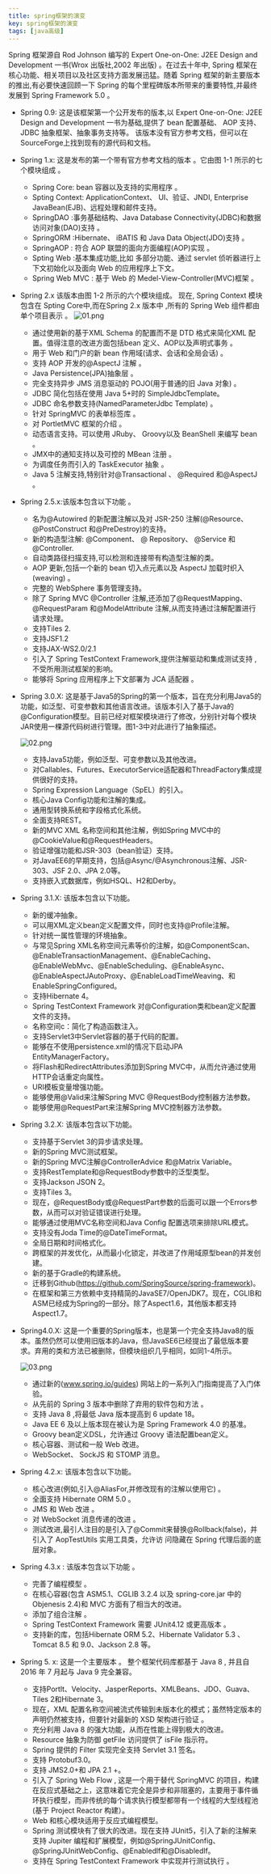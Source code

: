 ```yaml
---
title: spring框架的演变
key: spring框架的演变
tags: [java高级]
---
```


Spring 框架源自 Rod Johnson 编写的 Expert One-on-One: J2EE Design and Development 一书(Wrox 出版社,2002 年出版) 。在过去十年中, Spring 框架在核心功能、相关项目以及社区支持方面发展迅猛。随着 Spring 框架的新主要版本的推出,有必要快速回顾一下 Spring 的每个里程碑版本所带来的重要特性,并最终发展到 Spring Framework 5.0 。

* Spring 0.9: 这是该框架第一个公开发布的版本,以 Expert One-on-One: J2EE Design and Deνelopment 一书为基础,提供了 bean 配置基础、 AOP 支持、 JDBC 抽象框架、抽象事务支持等。 该版本没有官方参考文档，但可以在 SourceForge上找到现有的源代码和文档。
* Spring 1.x: 这是发布的第一个带有官方参考文档的版本 。它由图 1-1 所示的七个模块组成 。
  * Spring Core: bean 容器以及支持的实用程序 。
  * Spting Context: ApplicationContext、 UI、验证、JNDI, Enterprise JavaBean(EJB)、远程处理和邮件支持。
  * SpringDAO :事务基础结构、Java Database Connectivity(JDBC)和数据访问对象(DAO)支持 。
  * SpringORM :Hibernate、 iBATIS 和 Java Data Object(JDO)支持 。
  * SpringAOP : 符合 AOP 联盟的面向方面编程(AOP)实现 。
  * Spting Web :基本集成功能,比如 多部分功能、通过 servlet 侦听器进行上下文初始化以及面向 Web 的应用程序上下文。
  * Spring Web MVC : 基于 Web 的 Medel-View-Controller(MVC)框架 。
* Spring 2.x 该版本由图 1-2 所示的六个模块组成。 现在, Spring Context 模块包含在 Spting Core中,而在Spring 2.x 版本中 ,所有的 Spring Web 组件都由单个项目表示 。
  ![01.png](/images/spring/01.png)
  * 通过使用新的基于XML Schema 的配置而不是 DTD 格式来简化XML 配置。值得注意的改进方面包括bean 定义、AOP以及声明式事务 。
  * 用于 Web 和门户的新 bean 作用域(请求、会话和全局会话) 。
  * 支持 AOP 开发的@AspectJ 注解 。
  * Java Persistence(JPA)抽象层 。
  * 完全支持异步 JMS 消息驱动的 POJO(用于普通的旧 Java 对象) 。
  * JDBC 简化包括在使用 Java 5+时的 SimpleJdbcTemplate。
  * JDBC 命名参数支持(NamedParameterJdbc Template) 。 
  * 针对 SpringMVC 的表单标签库 。
  * 对 PortletMVC 框架的介绍 。
  * 动态语言支持。可以使用 JRuby、 Groovy以及 BeanShell 来编写 bean 。
  * JMX中的通知支持以及可控的 MBean 注册 。
  * 为调度任务而引入的 TaskExecutor 抽象 。
  * Java 5 注解支持,特别针对@Transactional 、 @Required 和@AspectJ 。
* Spring 2.5.x:该版本包含以下功能 。
  * 名为@Autowired 的新配置注解以及对 JSR-250 注解(@Resource、@PostConstruct 和@PreDestroy)的支持。
  * 新的构造型注解: @Component、 @ Repository、 @Service 和@Controller.
  * 自动类路径扫描支持,可以检测和连接带有构造型注解的类。
  * AOP 更新,包括一个新的 bean 切入点元素以及 AspectJ 加载时织入(weaving) 。
  * 完整的 WebSphere 事务管理支持。
  * 除了 Spring MVC @Controller 注解,还添加了@RequestMapping、 @RequestParam 和@ModelAttribute 注解,从而支持通过注解配置进行请求处理。
  * 支持Tiles 2.
  * 支持JSF1.2
  * 支持JAX-WS2.0/2.1
  * 引入了 Spring TestContext Framework,提供注解驱动和集成测试支持 ,不受所用测试框架的影响。
  * 能够将 Spring 应用程序上下文部署为 JCA 适配器 。
* Spring 3.0.X: 这是基于Java5的Spring的第一个版本，旨在充分利用Java5的功能，如泛型、可变参数和其他语言改进。该版本引入了基于Java的@Configuration模型。目前已经对框架模块进行了修改，分别针对每个模块JAR使用一棵源代码树进行管理。图1-3中对此进行了抽象描述。

  ![02.png](/images/spring/02.png)

  * 支持Java5功能，例如泛型、可变参数以及其他改进。
  * 对Callables、Futures、ExecutorService适配器和ThreadFactory集成提供很好的支持。
  * Spring Expression Language（SpEL）的引入。
  * 核心Java Config功能和注解的集成。
  * 通用型转换系统和字段格式化系统。
  * 全面支持REST。
  * 新的MVC XML 名称空间和其他注解，例如Spring MVC中的@CookieValue和@RequestHeaders。
  * 验证增强功能和JSR-303（bean验证）支持。
  * 对JavaEE6的早期支持，包括@Async/@Asynchronous注解、JSR-303、JSF 2.0、JPA 2.0等。
  * 支持嵌入式数据库，例如HSQL、H2和Derby。
* Spring 3.1.X: 该版本包含以下功能。
  * 新的缓冲抽象。
  * 可以用XML定义bean定义配置文件，同时也支持@Profile注解。
  * 针对统一属性管理的环境抽象。
  * 与常见Spring XML名称空间元素等价的注解，如@ComponentScan、@EnableTransactionManagement、@EnableCaching、@EnableWebMvc、@EnableScheduling、@EnableAsync、@EnableAspectJAutoProxy、@EnableLoadTimeWeaving、和EnableSpringConfigured。
  * 支持Hibernate 4。
  * Spring TestContext Framework 对@Configuration类和bean定义配置文件的支持。
  * 名称空间c：简化了构造函数注入。
  * 支持Servlet3中Servlet容器的基于代码的配置。
  * 能够在不使用persistence.xml的情况下启动JPA EntityManagerFactory。
  * 将Flash和RedirectAttributes添加到Spring MVC中，从而允许通过使用HTTP会话重定向属性。
  * URI模板变量增强功能。
  * 能够使用@Valid来注解Spring MVC @RequestBody控制器方法参数。
  * 能够使用@RequestPart来注解Spring MVC控制器方法参数。
* Spring 3.2.X: 该版本包含以下功能。
  * 支持基于Servlet 3的异步请求处理。
  * 新的Spring MVC测试框架。
  * 新的Spring MVC注解@ControllerAdvice 和@Matrix Variable。
  * 支持RestTemplate和@RequestBody参数中的泛型类型。
  * 支持Jackson JSON 2。
  * 支持Tiles 3。
  * 现在，@RequestBody或@RequestPart参数的后面可以跟一个Errors参数，从而可以对验证错误进行处理。
  * 能够通过使用MVC名称空间和Java Config 配置选项来排除URL模式。
  * 支持没有Joda Time的@DateTimeFormat。
  * 全局日期和时间格式化。
  * 跨框架的并发优化，从而最小化锁定，并改进了作用域原型bean的并发创建。
  * 新的基于Gradle的构建系统。
  * 迁移到Github(https://github.com/SpringSource/spring-framework)。
  * 在框架和第三方依赖中支持精简的JavaSE7/OpenJDK7。现在，CGLIB和ASM已经成为Spring的一部分。除了Aspect1.6，其他版本都支持Aspect1.7。
* Spring4.0.X: 这是一个重要的Spring版本，也是第一个完全支持Java8的版本。虽然仍然可以使用旧版本的Java，但JavaSE6已经提出了最低版本要求。弃用的类和方法已被删除，但模块组织几乎相同，如同1-4所示。
    
    ![03.png](/images/spring/03.png)

  * 通过新的(www.spring.io/guides) 网站上的一系列入门指南提高了入门体验。
  * 从先前的 Spring 3 版本中删除了弃用的软件包和方法 。
  * 支持 Java 8 ,将最低 Java 版本提高到 6 update 18。
  * Java EE 6 及以上版本现在被认为是 Spring Framework 4.0 的基准。
  * Groovy bean定义DSL，允许通过 Groovy 语法配置bean定义。
  * 核心容器、测试和一般 Web 改进。
  * WebSocket、 SockJS 和 STOMP 消息。
* Spring 4.2.x: 该版本包含以下功能。
  * 核心改进(例如,引入@AliasFor,并修改现有的注解以使用它) 。
  * 全面支持 Hibernate ORM 5.0 。
  * JMS 和 Web 改进 。
  * 对 WebSocket 消息传递的改进 。
  * 测试改进,最引人注目的是引入了@Commit来替换@Rollback(false)，并引入了 AopTestUtils 实用工具类，允许访 问隐藏在 Spring 代理后面的底层对象。
* Spring 4.3.x : 该版本包含以下功能 。
  * 完善了编程模型 。
  * 在核心容器(包含 ASM5.1、CGLIB 3.2.4 以及 spring-core.jar 中的 Objenesis 2.4)和 MVC 方面有了相当大的改进。
  * 添加了组合注解 。
  * Spring TestContext Framework 需要 JUnit4.12 或更高版本 。
  * 支持新的库，包括Hibernate ORM 5.2、Hibernate Validator 5.3 、 Tomcat 8.5 和 9.0、Jackson 2.8 等。
* Spring 5. x: 这是一个主要版本 。 整个框架代码库都基于 Java 8 , 并且自 2016 年 7 月起与 Java 9 完全兼容。
  * 支持Portlt、Velocity、JasperReports、XMLBeans、JDO、Guava、Tiles 2和Hibernate 3。
  * 现在，XML 配置名称空间被流式传输到未版本化的模式；虽然特定版本的声明仍然被支持，但要针对最新的 XSD 架构进行验证 。
  * 充分利用 Java 8 的强大功能，从而在性能上得到极大的改进。
  * Resource 抽象为防御 getFile 访问提供了 isFile 指示符。
  * Spring 提供的 Filter 实现完全支持 Servlet 3.1 签名。
  * 支持 Protobuf3.0。
  * 支持 JMS2.0+和 JPA 2.1 +。
  * 引入了 Spring Web Flow , 这是一个用于替代 SpringMVC 的项目，构建在反应式基础之上，这意味着它完全是异步和非阻塞的，主要用于事件循环执行模型，而非传统的每个请求执行模型都带有一个线程的大型线程池(基于 Project Reactor 构建）。
  * Web 和核心模块适用于反应式编程模型。
  * Spring 测试模块有了很大的改进。现在支持 JUnit5，引入了新的注解来支持 Jupiter 编程和扩展模型，例如@SpringJUnitConfig、@SpringJUnitWebConfig、@Enabledlf和@Disabledlf。
  * 支持在 Spring TestContext Framework 中实现并行测试执行 。